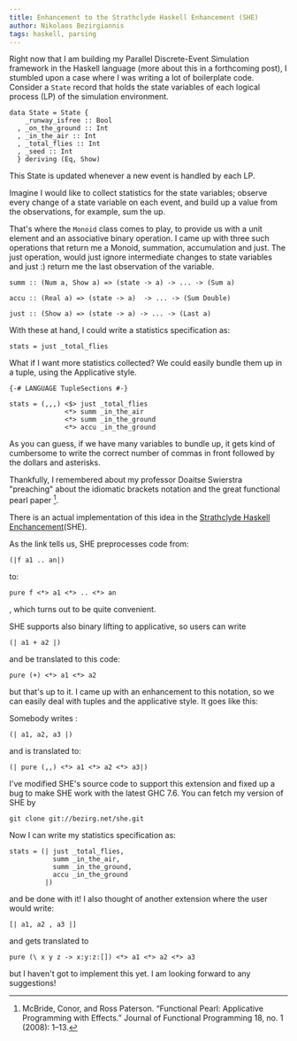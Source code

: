 ```yaml
---
title: Enhancement to the Strathclyde Haskell Enhancement (SHE)
author: Nikolaos Bezirgiannis
tags: haskell, parsing 
---
```


Right now that I am building my Parallel Discrete-Event Simulation framework
in the Haskell language (more about this in a forthcoming post), 
I stumbled upon a case where I was writing a lot of boilerplate code.
Consider a `State` record that holds the state variables of each
logical process (LP) of the simulation environment. 

~~~ {.haskell}
data State = State {
    _runway_isfree :: Bool
  , _on_the_ground :: Int
  , _in_the_air :: Int
  , _total_flies :: Int
  , _seed :: Int
  } deriving (Eq, Show)
~~~

This State is updated whenever a new event is handled by each LP.

Imagine I would like to collect statistics for the state
variables; observe every change of a state variable
on each event, and build up a value from the observations,
for example, sum the up. 

That's where the `Monoid` class comes to play, to provide us with a unit element
and an associative binary operation. I came up with
three such operations that return me a Monoid, summation,
accumulation and just. The just operation, would just
ignore intermediate changes to state variables and just :)
return me the last observation of the variable. 


~~~ {.haskell}
summ :: (Num a, Show a) => (state -> a) -> ... -> (Sum a)

accu :: (Real a) => (state -> a)  -> ... -> (Sum Double)

just :: (Show a) => (state -> a) -> ... -> (Last a)
~~~


With these at hand, I could write a statistics specification as:

~~~ {.haskell}
stats = just _total_flies
~~~

What if I want more statistics collected? We could
easily bundle them up in a tuple, using the Applicative
style.


~~~ {.haskell}
{-# LANGUAGE TupleSections #-}

stats = (,,,) <$> just _total_flies
              <*> summ _in_the_air
              <*> summ _in_the_ground
              <*> accu _in_the_ground
~~~

As you can guess, if we have many variables to bundle up,
it gets kind of cumbersome to write the correct number of commas
in front followed by the dollars and asterisks.

Thankfully, I remembered about my professor Doaitse Swierstra
"preaching" about the idiomatic brackets notation and the great
functional pearl paper [^1].

[^1]: McBride, Conor, and Ross Paterson. “Functional Pearl: Applicative Programming with Effects.” Journal of Functional Programming 18, no. 1 (2008): 1–13.

There is an actual implementation of this idea in the [Strathclyde Haskell Enchancement](https://personal.cis.strath.ac.uk/conor.mcbride/pub/she/idiom.html)(SHE).

As the link tells us, SHE preprocesses code from:

~~~ {.haskell}
(|f a1 .. an|) 
~~~

to:

~~~ {.haskell}
pure f <*> a1 <*> .. <*> an 
~~~

, which turns out to be quite convenient.

SHE supports also binary lifting to applicative, so users can write

~~~ {.haskell}
(| a1 + a2 |)
~~~

and be translated to this code:

~~~ {.haskell}
pure (+) <*> a1 <*> a2
~~~

but that's up to it. I came up with an enhancement
to this notation, so we can easily deal with tuples and
the applicative style. It goes like this:

Somebody writes :

~~~ {.haskell}
(| a1, a2, a3 |)
~~~

and is translated to:

~~~ {.haskell}
(| pure (,,) <*> a1 <*> a2 <*> a3|)
~~~

I've modified SHE's source code to support this extension
and fixed up a bug to make SHE work with the latest GHC 7.6.
You can fetch my version of SHE by

~~~
git clone git://bezirg.net/she.git
~~~

Now I can write my statistics specification as:

~~~ {.haskell}
stats = (| just _total_flies,
           summ _in_the_air,
           summ _in_the_ground,
           accu _in_the_ground
         |)
~~~

   
and be done with it! I also thought of another extension
where the user would write:

~~~ {.haskell}
[| a1, a2 , a3 |]
~~~

and gets translated to 

~~~ {.haskell}
pure (\ x y z -> x:y:z:[]) <*> a1 <*> a2 <*> a3
~~~

but I haven't got to implement this yet.
I am looking forward to any suggestions!

